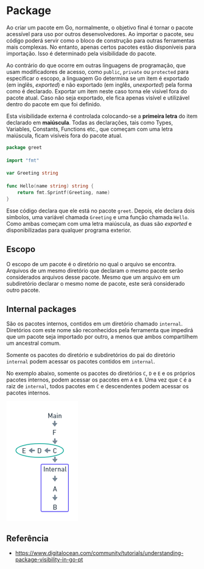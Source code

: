 # Package

Ao criar um pacote em Go, normalmente, o objetivo final é tornar o pacote acessível para uso por outros desenvolvedores. Ao importar o pacote, seu código poderá servir como o bloco de construção para outras ferramentas mais complexas. No entanto, apenas certos pacotes estão disponíveis para importação. Isso é determinado pela visibilidade do pacote.

Ao contrário do que ocorre em outras linguagens de programação, que usam modificadores de acesso, como `public`, `private` ou `protected` para especificar o escopo, a linguagem Go determina se um item é exportado (em inglês, _exported_) e não exportado (em inglês, _unexported_) pela forma como é declarado. Exportar um item neste caso torna ele visível fora do pacote atual. Caso não seja exportado, ele fica apenas visível e utilizável dentro do pacote em que foi definido.

Esta visibilidade externa é controlada colocando-se a __primeira letra__ do item declarado em __maiúscula__. Todas as declarações, tais como Types, Variables, Constants, Functions etc., que começam com uma letra maiúscula, ficam visíveis fora do pacote atual.

```go
package greet

import "fmt"

var Greeting string

func Hello(name string) string {
    return fmt.Sprintf(Greeting, name)
}
```

Esse código declara que ele está no pacote `greet`. Depois, ele declara dois símbolos, uma variável chamada `Greeting` e uma função chamada `Hello`. Como ambas começam com uma letra maiúscula, as duas são _exported_ e disponibilizadas para qualquer programa exterior.

## Escopo

O escopo de um pacote é o diretório no qual o arquivo se encontra. Arquivos de um mesmo diretório que declaram o mesmo pacote serão considerados arquivos desse pacote. Mesmo que um arquivo em um subdiretório declarar o mesmo nome de pacote, este será considerado outro pacote.

## Internal packages

São os pacotes internos, contidos em um diretório chamado `internal`. Diretórios com este nome são reconhecidos pela ferramenta que impedirá que um pacote seja importado por outro, a menos que ambos compartilhem um ancestral comum.

Somente os pacotes do diretório e subdiretórios do pai do diretório `internal` podem acessar os pacotes contidos em `internal`.

No exemplo abaixo, somente os pacotes do diretórios `C`, `D` e `E` e os próprios pacotes internos, podem acessar os pacotes em `A` e `B`. Uma vez que `C` é a raiz de `internal`, todos pacotes em `C` e descendentes podem acessar os pacotes internos.

![Exemplo restrição acesso pasta internal](assets/package-internal.png)

## Referência

- <https://www.digitalocean.com/community/tutorials/understanding-package-visibility-in-go-pt>
